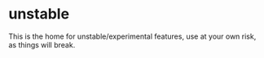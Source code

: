 # unstable

This is the home for unstable/experimental features, use at your own risk, as
things will break.
